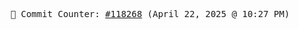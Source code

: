 <p align="center">
    <samp>
        📮 Commit Counter: <a href="https://github.com/Javascript-void0/Javascript-void0/commits/main">#118268</a> (April 22, 2025 @ 10:27 PM)
    </samp>
</p>